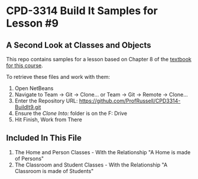 # CPD-3314 Build It Samples for Lesson #9
## A Second Look at Classes and Objects

This repo contains samples for a lesson based on Chapter 8 of the [textbook for this course](http://www.pearsonhighered.com/educator/product/Starting-Out-with-Java-From-Control-Structures-through-Objects-5E/9780132855839.page).

To retrieve these files and work with them:

1. Open NetBeans
2. Navigate to Team -> Git -> Clone... or Team -> Git -> Remote -> Clone...
3. Enter the Repository URL: https://github.com/ProfRussell/CPD3314-BuildIt9.git
4. Ensure the *Clone Into:* folder is on the F: Drive
5. Hit Finish, Work from There

## Included In This File

1. The Home and Person Classes - With the Relationship "A Home is made of Persons"
2. The Classroom and Student Classes - With the Relationship "A Classroom is made of Students"
